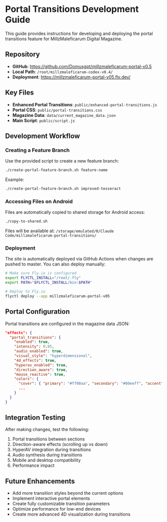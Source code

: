 # Portal Transitions Development Guide

This guide provides instructions for developing and deploying the portal transitions feature for MillzMaleficarum Digital Magazine.

## Repository

- **GitHub**: https://github.com/Domusgpt/millzmaleficarum-portal-v0.5
- **Local Path**: `/root/millzmaleficarum-codex-v0.4/`
- **Deployment**: https://millzmaleficarum-portal-v05.fly.dev/

## Key Files

- **Enhanced Portal Transitions**: `public/enhanced-portal-transitions.js`
- **Portal CSS**: `public/portal-transitions.css`
- **Magazine Data**: `data/current_magazine_data.json`
- **Main Script**: `public/script.js`

## Development Workflow

### Creating a Feature Branch

Use the provided script to create a new feature branch:

```bash
./create-portal-feature-branch.sh feature-name
```

Example:
```bash
./create-portal-feature-branch.sh improved-tesseract
```

### Accessing Files on Android

Files are automatically copied to shared storage for Android access:

```bash
./copy-to-shared.sh
```

Files will be available at:
`/storage/emulated/0/Claude Code/millzmaleficarum-portal-transitions/`

### Deployment

The site is automatically deployed via GitHub Actions when changes are pushed to master. You can also deploy manually:

```bash
# Make sure Fly.io is configured
export FLYCTL_INSTALL="/root/.fly"
export PATH="$FLYCTL_INSTALL/bin:$PATH"

# Deploy to Fly.io
flyctl deploy --app millzmaleficarum-portal-v05
```

## Portal Configuration

Portal transitions are configured in the magazine data JSON:

```json
"effects": {
  "portal_transitions": {
    "enabled": true,
    "intensity": 0.95,
    "audio_enabled": true,
    "visual_style": "hyperdimensional",
    "4d_effects": true,
    "hyperav_enabled": true,
    "direction_aware": true,
    "mouse_reactive": true,
    "colors": {
      "cover": { "primary": "#ff00aa", "secondary": "#00eeff", "accent": "#ff33ff" },
      ...
    }
  }
}
```

## Integration Testing

After making changes, test the following:

1. Portal transitions between sections
2. Direction-aware effects (scrolling up vs down)
3. HyperAV integration during transitions
4. Audio synthesis during transitions
5. Mobile and desktop compatibility
6. Performance impact

## Future Enhancements

- Add more transition styles beyond the current options
- Implement interactive portal elements
- Create fully customizable transition parameters
- Optimize performance for low-end devices
- Create more advanced 4D visualization during transitions